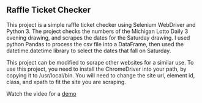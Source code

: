 ## Raffle Ticket Checker

This project is a simple raffle ticket checker using Selenium WebDriver and Python 3.
The project checks the numbers of the Michigan Lotto Daily 3 evening drawing, and scrapes the dates for the Saturday drawing.  I used python Pandas to process the csv file into a DataFrame, then used the datetime.datetime library to select the dates that fall on Saturday.

This project can be modified to scrape other websites for a similar use.  To use this project, you need to install the ChromeDriver into your path, by copying it to /usr/local/bin.  You will need to change the site url, element id, class, and xpath to fit the site you are scraping.  

Watch the video for a [demo](Raffle_Ticket_Checker.mp4)
